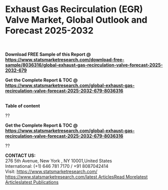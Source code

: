 <h1>Exhaust Gas Recirculation (EGR) Valve Market, Global Outlook and Forecast 2025-2032</h1><br/><p><strong>Download FREE Sample of this Report @ <a href="https://www.statsmarketresearch.com/download-free-sample/8036316/global-exhaust-gas-recirculation-valve-forecast-2025-2032-679">https://www.statsmarketresearch.com/download-free-sample/8036316/global-exhaust-gas-recirculation-valve-forecast-2025-2032-679</a></strong></p>

<div><b>Get the Complete Report & TOC @ <a href="https://www.statsmarketresearch.com/global-exhaust-gas-recirculation-valve-forecast-2025-2032-679-8036316">https://www.statsmarketresearch.com/global-exhaust-gas-recirculation-valve-forecast-2025-2032-679-8036316</a></b></div>

<p><br />
<b>Table of content</b></p>

<p>??</p>

<div><b>Get the Complete Report & TOC @ <a href="https://www.statsmarketresearch.com/global-exhaust-gas-recirculation-valve-forecast-2025-2032-679-8036316">https://www.statsmarketresearch.com/global-exhaust-gas-recirculation-valve-forecast-2025-2032-679-8036316</a></b></div>

<p>??</p>

<p><b>CONTACT US:</b><br />
276 5th Avenue, New York , NY 10001,United States<br />
International: (+1) 646 781 7170 / +91 8087042414<br />
Visit: <a href="https://www.statsmarketresearch.com/">https://www.statsmarketresearch.com/</a><br />
<a href="https://gyeongbokgung.com">https://www.statsmarketresearch.com/</a><a href="https://hallyeomaritime.com">latest Articles</a><a href="https://jingwansa.com">Read More</a><a href="https://nguoiviet.jp/">latest Articles</a><a href="https://www.intelmarketresearch.com/">latest Publications</a></p>
